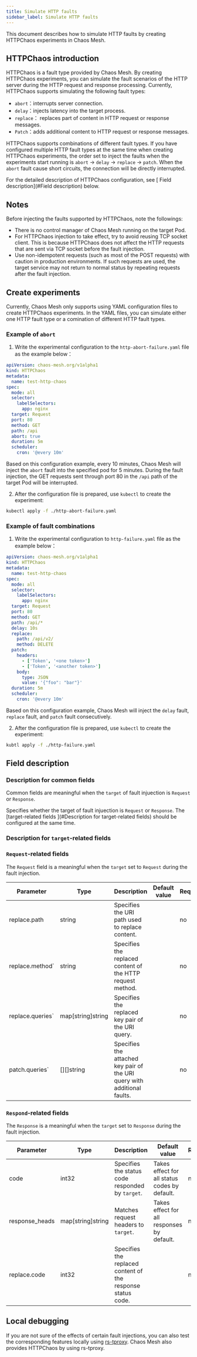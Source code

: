 ```yaml
---
title: Simulate HTTP faults
sidebar_label: Simulate HTTP faults
---
```


This document describes how to simulate HTTP faults by creating HTTPChaos experiments in Chaos Mesh.

## HTTPChaos introduction

HTTPChaos is a fault type provided by Chaos Mesh. By creating HTTPChaos experiments, you can simulate the fault scenarios of the HTTP server during the HTTP request and response processing. Currently, HTTPChaos supports simulating the following fault types:

- `abort`：interrupts server connection.
- `delay`：injects latency into the target process.
- `replace`： replaces part of content in HTTP request or response messages.
- `Patch`：adds additional content to HTTP request or response messages.

HTTPChaos supports combinations of different fault types.  If you have configured multiple HTTP fault types at the same time when creating HTTPChaos experiments, the order set to inject the faults when the experiments start running is `abort` -> `delay` -> `replace` -> `patch`. When the `abort` fault cause short circuits, the connection will be directly interrupted.

For the detailed description of HTTPChaos configuration, see [ Field description](#Field description) below.

## Notes

Before injecting the faults supported by HTTPChaos, note the followings:

- There is no control manager of Chaos Mesh running on the target Pod.
- For HTTPChaos injection to take effect, try to avoid reusing TCP socket client. This is because HTTPChaos does not affect the HTTP requests that are sent via TCP socket before the fault injection.
- Use non-idempotent requests (such as most of the POST requests) with caution in production environments. If such requests are used, the target service may not return to normal status by repeating requests after the fault injection.

## Create experiments

Currently, Chaos Mesh only supports using YAML configuration files to create HTTPChaos experiments. In the YAML files, you can simulate either one HTTP fault type or a comination of different HTTP fault types.

### Example of `abort`

1. Write the experimental configuration to the `http-abort-failure.yaml` file as the example below：

  ```yaml
  apiVersion: chaos-mesh.org/v1alpha1
  kind: HTTPChaos
  metadata:
    name: test-http-chaos
  spec:
    mode: all
    selector:
      labelSelectors:
        app: nginx
    target: Request
    port: 80
    method: GET
    path: /api
    abort: true
    duration: 5m
    scheduler:
      cron: '@every 10m'
  ```

  Based on this configuration example, every 10 minutes, Chaos Mesh will inject the `abort` fault into the specified pod for 5 minutes. During the fault injection, the GET requests sent through port 80 in the `/api` path of the target Pod will be interrupted.

2. After the configuration file is prepared, use `kubectl` to create the experiment:

  ```bash
  kubectl apply -f ./http-abort-failure.yaml
  ```

### Example of fault combinations

1. Write the experimental configuration to `http-failure.yaml` file as the example below：

  ```yaml
  apiVersion: chaos-mesh.org/v1alpha1
  kind: HTTPChaos
  metadata:
    name: test-http-chaos
  spec:
    mode: all
    selector:
      labelSelectors:
        app: nginx
    target: Request
    port: 80
    method: GET
    path: /api/*
    delay: 10s
    replace:
      path: /api/v2/
      method: DELETE
    patch:
      headers:
        - ['Token', '<one token>']
        - ['Token', '<another token>']
      body:
        type: JSON
        value: '{"foo": "bar"}'
    duration: 5m
    scheduler:
      cron: '@every 10m'
  ```

  Based on this configuration example, Chaos Mesh will inject the `delay` fault, `replace` fault, and `patch` fault consecutively.

2. After the configuration file is prepared, use `kubectl` to create the experiment:

  ```bash
  kubtl apply -f ./http-failure.yaml
  ```

## Field description

### Description for common fields

Common fields are meaningful when the `target` of fault injuection is `Request` or `Response`.

Specifies whether the target of fault injuection is `Request` or `Response`. The [target-related fields ](#Description for target-related fields) should be configured at the same time.</td> 

</tr> 

</tbody> </table> 



### Description for `target`-related fields



### `Request`-related fields

The `Request` field is a meaningful when the `target` set to `Request` during the fault injection.

| Parameter         | Type              | Description                                                              | Default value | Required | Example      |
| ----------------- | ----------------- | ------------------------------------------------------------------------ | ------------- | -------- | ------------ |
| replace.path      | string            | Specifies the URI path used to replace content.                          |               | no       | /api/v2/     |
| replace.method`  | string            | Specifies the replaced content of the HTTP request method.               |               | no       | DELETE       |
| replace.queries` | map[string]string | Specifies the replaced key pair of the URI query.                        |               | no       | foo: bar     |
| patch.queries`   | [][]string        | Specifies the attached key pair of the URI query with additional faults. |               | no       | - [foo, bar] |




### `Respond`-related fields

The `Response` is a meaningful when the `target` set to `Response` during the fault injection.

| Parameter      | Type              | Description                                                 | Default value                                 | Required | Example                        |
| -------------- | ----------------- | ----------------------------------------------------------- | --------------------------------------------- | -------- | ------------------------------ |
| code           | int32             | Specifies the status code responded by `target`.            | Takes effect for all status codes by default. | no       | 200                            |
| response_heads | map[string]string | Matches request headers to `target`.                        | Takes effect for all responses by default.    | no       | Content-Type: application/json |
| replace.code   | int32             | Specifies the replaced content of the response status code. |                                               | no       | 404                            |




## Local debugging

If you are not sure of the effects of certain fault injections, you can also test the corresponding features locally using [rs-tproxy](https://github.com/chaos-mesh/rs-tproxy). Chaos Mesh also provides HTTPChaos by using rs-tproxy.